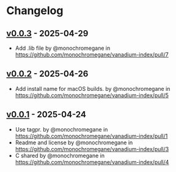 # Changelog

## [v0.0.3](https://github.com/monochromegane/vanadium-index/compare/v0.0.2...v0.0.3) - 2025-04-29
- Add .lib file by @monochromegane in https://github.com/monochromegane/vanadium-index/pull/7

## [v0.0.2](https://github.com/monochromegane/vanadium-index/compare/v0.0.1...v0.0.2) - 2025-04-26
- Add install name for macOS builds. by @monochromegane in https://github.com/monochromegane/vanadium-index/pull/5

## [v0.0.1](https://github.com/monochromegane/vanadium-index/commits/v0.0.1) - 2025-04-24
- Use tagpr. by @monochromegane in https://github.com/monochromegane/vanadium-index/pull/1
- Readme and license by @monochromegane in https://github.com/monochromegane/vanadium-index/pull/3
- C shared by @monochromegane in https://github.com/monochromegane/vanadium-index/pull/4

